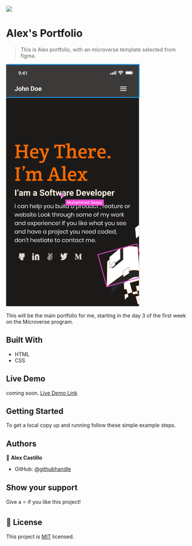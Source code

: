 ![](https://img.shields.io/badge/Microverse-blueviolet)

# Alex's Portfolio

> This is Alex portfolio, with an microverse template selected from figma.

![screenshot](./assets/Screenshot.png)

This will be the main portfolio for me, starting in the day 3 of the first week on the Microverse program.

## Built With

- HTML
- CSS


## Live Demo
coming soon.
[Live Demo Link](#)


## Getting Started

To get a local copy up and running follow these simple example steps.


## Authors

👤 **Alex Castillo**

- GitHub: [@githubhandle](https://github.com/wikitelmex)


## Show your support

Give a ⭐️ if you like this project!


## 📝 License

This project is [MIT](./LICENSE) licensed.
